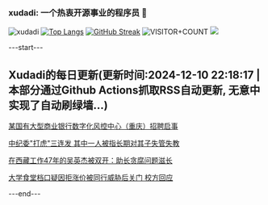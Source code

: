 ### xudadi: 一个热衷开源事业的程序员 👋

![xudadi](https://github-readme-stats-git-masterorgs-github-readme-stats-team.vercel.app/api?username=xudadi)
[![Top Langs](https://github-readme-stats.vercel.app/api/top-langs/?username=xudadi)](https://github.com/anuraghazra/github-readme-stats)
[![GitHub Streak](https://streak-stats.demolab.com?user=xudadi&locale=zh_Hans)](https://git.io/streak-stats)
![VISITOR+COUNT](https://komarev.com/ghpvc/?username=xudadi&label=VISITOR+COUNT)
![](https://raw.githubusercontent.com/xudadi/xudadi/main/assets/github-contribution-grid-snake.svg)


---start---

## Xudadi的每日更新(更新时间:2024-12-10 22:18:17 | 本部分通过Github Actions抓取RSS自动更新, 无意中实现了自动刷绿墙...)

[某国有大型商业银行数字化风控中心（重庆）招聘启事](https://www.gongkaoleida.com/article/2225093)

[中纪委"打虎"三连发 其中一人被指长期对其子失管失教](https://m.163.com/news/article/JJ2LMOFA0534A4SC.html)

[在西藏工作47年的吴英杰被双开：助长贪腐问题滋长](https://m.163.com/news/article/JJ2JQRMN05129QAF.html)

[大学食堂档口疑因拒涨价被同行威胁后关门 校方回应](https://m.163.com/news/article/JJ2HO194053469LG.html)

---end---
